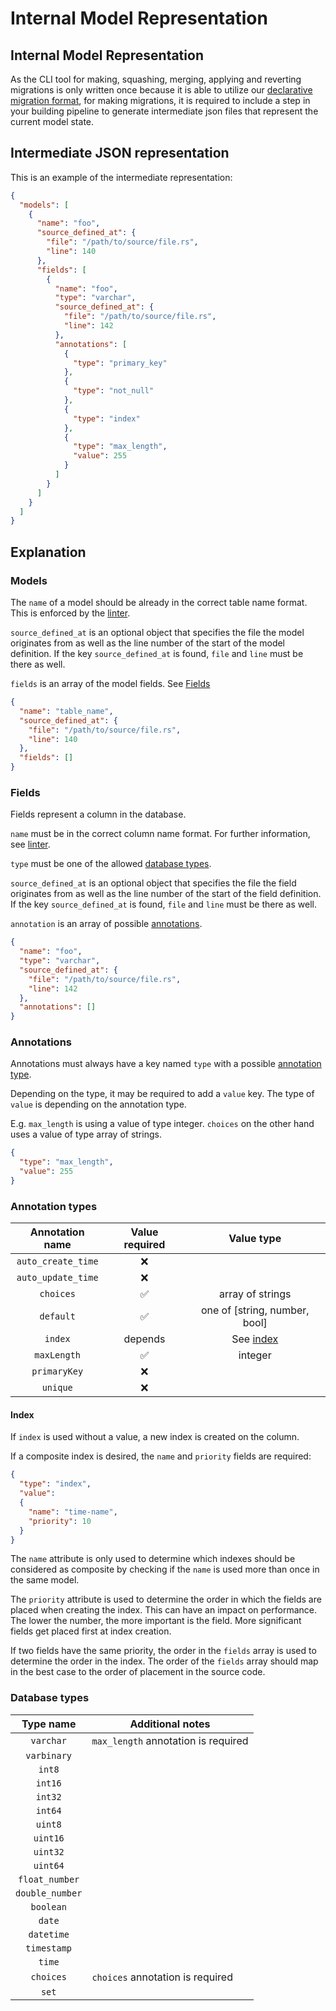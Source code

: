 # Internal Model Representation

## Internal Model Representation

As the CLI tool for making, squashing, merging, applying and 
reverting migrations is only written once because it is able 
to utilize our [declarative migration format](migration_files.md),
for making migrations, it is required to include a step in 
your building pipeline to generate intermediate json files
that represent the current model state.

## Intermediate JSON representation

This is an example of the intermediate representation:

```json
{
  "models": [
    {
      "name": "foo",
      "source_defined_at": {
        "file": "/path/to/source/file.rs",
        "line": 140
      },
      "fields": [
        {
          "name": "foo",
          "type": "varchar",
          "source_defined_at": {
            "file": "/path/to/source/file.rs",
            "line": 142
          },
          "annotations": [
            {
              "type": "primary_key"
            },
            {
              "type": "not_null"
            },
            {
              "type": "index"
            },
            {
              "type": "max_length",
              "value": 255
            }
          ]
        }
      ]
    }
  ]
}
```

## Explanation

### Models

The `name` of a model should be already in the correct table name format. 
This is enforced by the [linter](linter.md).

`source_defined_at` is an optional object that specifies the file the
model originates from as well as the line number of the start of the
model definition. If the key `source_defined_at` is found, `file` and `line`
must be there as well.

`fields` is an array of the model fields. See [Fields](#fields)

```json
{
  "name": "table_name",
  "source_defined_at": {
    "file": "/path/to/source/file.rs",
    "line": 140
  },
  "fields": []
}
```

### Fields

Fields represent a column in the database.

`name` must be in the correct column name format. For further 
information, see [linter](linter.md).

`type` must be one of the allowed [database types](#database-types).

`source_defined_at` is an optional object that specifies the file the
field originates from as well as the line number of the start of the
field definition. If the key `source_defined_at` is found, `file` and `line`
must be there as well.

`annotation` is an array of possible [annotations](#annotations).

```json
{
  "name": "foo",
  "type": "varchar",
  "source_defined_at": {
    "file": "/path/to/source/file.rs",
    "line": 142
  },
  "annotations": []
}
```

### Annotations

Annotations must always have a key named `type` with a possible
[annotation type](#annotation-types).

Depending on the type, it may be required to add a `value` key.
The type of `value` is depending on the annotation type.

E.g. `max_length` is using a value of type integer. 
`choices` on the other hand uses a value of type array of strings.

```json
{
  "type": "max_length",
  "value": 255
}
```

### Annotation types

|  Annotation name   |   Value required   |          Value type           |
|:------------------:|:------------------:|:-----------------------------:|
| `auto_create_time` |        :x:         |                               |
| `auto_update_time` |        :x:         |                               |
|     `choices`      | :white_check_mark: |       array of strings        |
|     `default`      | :white_check_mark: | one of [string, number, bool] |
|      `index`       |      depends       |      See [index](#index)      |
|    `maxLength`     | :white_check_mark: |            integer            |
|    `primaryKey`    |        :x:         |                               |
|      `unique`      |        :x:         |                               |

#### Index

If `index` is used without a value, a new index is created on the column.

If a composite index is desired, the `name` and `priority` fields are required:

```json
{
  "type": "index",
  "value":
  {
    "name": "time-name",
    "priority": 10
  }
}
```

The `name` attribute is only used to determine which indexes should be 
considered as composite by checking if the `name` is used more than once
in the same model.

The `priority` attribute is used to determine the order in which the fields
are placed when creating the index. This can have an impact on performance.
The lower the number, the more important is the field. More significant fields
get placed first at index creation.

If two fields have the same priority, the order in the `fields` array is used
to determine the order in the index. The order of the `fields` array should 
map in the best case to the order of placement in the source code.

### Database types

|    Type name    | Additional notes                    |
|:---------------:|-------------------------------------|
|    `varchar`    | `max_length` annotation is required | 
|   `varbinary`   |                                     |
|     `int8`      |                                     |
|     `int16`     |                                     |
|     `int32`     |                                     |
|     `int64`     |                                     |
|     `uint8`     |                                     |
|    `uint16`     |                                     |
|    `uint32`     |                                     |
|    `uint64`     |                                     |
| `float_number`  |                                     |
| `double_number` |                                     |
|    `boolean`    |                                     |
|     `date`      |                                     |
|   `datetime`    |                                     |
|   `timestamp`   |                                     |
|     `time`      |                                     |
|    `choices`    | `choices` annotation is required    |
|      `set`      |                                     |
